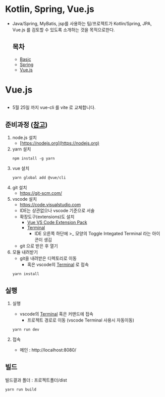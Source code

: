 # Kotlin, Spring, Vue.js
- Java/Spring, MyBatis, jsp를 사용하는 팀/프로젝트가 Kotlin/Spring, JPA, Vue.js 를 검토할 수 있도록 소개하는 것을 목적으로한다.
  ## 목차
    - [Basic](https://github.com/saro-example/kotlin-vue--basic)
    - [Spring](https://github.com/saro-example/kotlin-vue--spring)
    - [Vue.js](https://github.com/saro-example/kotlin-vue--vue)

# Vue.js

##
- 5월 25일 까지 vue-cli 를 vite 로 교체합니다.

## 준비과정 ([참고](https://code.visualstudio.com/docs/nodejs/vuejs-tutorial))
1. node.js 설치
    * [https://nodejs.org](https://nodejs.org)
1. yarn 설치
   ```
   npm install -g yarn
   ```
1. vue 설치
   ```
   yarn global add @vue/cli
   ```
1. git 설치
    * https://git-scm.com/
1. vscode 설치
    * https://code.visualstudio.com
    * IDE는 상관없으나 vscode 기준으로 서술
    * 확장도구(extensions)도 설치
        * [Vue VS Code Extension Pack](https://marketplace.visualstudio.com/items?itemName=sdras.vue-vscode-extensionpack)
        * [Terminal](https://marketplace.visualstudio.com/items?itemName=formulahendry.terminal)
            * IDE 오른쪽 하단에 >_ 모양의 Toggle Integated Terminal 라는 아이콘이 생김
    * git 으로 받은 후 열기
1. 모듈 내려받기
    * git을 내려받은 디렉토리로 이동
        * 혹은 vscode의 [Terminal](https://marketplace.visualstudio.com/items?itemName=formulahendry.terminal) 로 접속
   ```
   yarn install
   ```

## 실행
1. 실행
    * vscode의 [Terminal](https://marketplace.visualstudio.com/items?itemName=formulahendry.terminal) 혹은 커맨드에 접속
        * 프로젝트 경로로 이동 (vscode Terminal 사용시 자동이동)

   ```
   yarn run dev
   ```

2. 접속
    * 메인 : http://localhost:8080/

## 빌드
빌드결과 폴더 : 프로젝트폴더/dist
```
yarn run build
```

